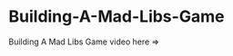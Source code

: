 # Building-A-Mad-Libs-Game
Building A Mad Libs Game
video here => <a href="https://www.mikedane.com/programming-languages/ruby/building-a-mad-libs-game/"> 
